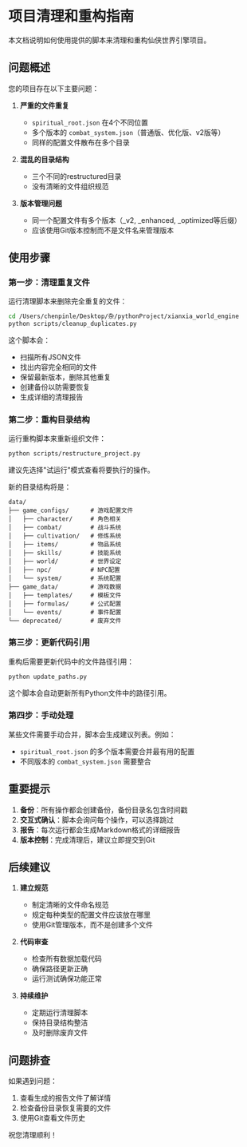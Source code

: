 # 项目清理和重构指南

本文档说明如何使用提供的脚本来清理和重构仙侠世界引擎项目。

## 问题概述

您的项目存在以下主要问题：

1. **严重的文件重复**
   - `spiritual_root.json` 在4个不同位置
   - 多个版本的 `combat_system.json`（普通版、优化版、v2版等）
   - 同样的配置文件散布在多个目录

2. **混乱的目录结构**
   - 三个不同的restructured目录
   - 没有清晰的文件组织规范

3. **版本管理问题**
   - 同一个配置文件有多个版本（_v2, _enhanced, _optimized等后缀）
   - 应该使用Git版本控制而不是文件名来管理版本

## 使用步骤

### 第一步：清理重复文件

运行清理脚本来删除完全重复的文件：

```bash
cd /Users/chenpinle/Desktop/杂/pythonProject/xianxia_world_engine
python scripts/cleanup_duplicates.py
```

这个脚本会：
- 扫描所有JSON文件
- 找出内容完全相同的文件
- 保留最新版本，删除其他重复
- 创建备份以防需要恢复
- 生成详细的清理报告

### 第二步：重构目录结构

运行重构脚本来重新组织文件：

```bash
python scripts/restructure_project.py
```

建议先选择"试运行"模式查看将要执行的操作。

新的目录结构将是：
```
data/
├── game_configs/      # 游戏配置文件
│   ├── character/     # 角色相关
│   ├── combat/        # 战斗系统
│   ├── cultivation/   # 修炼系统
│   ├── items/         # 物品系统
│   ├── skills/        # 技能系统
│   ├── world/         # 世界设定
│   ├── npc/           # NPC配置
│   └── system/        # 系统配置
├── game_data/         # 游戏数据
│   ├── templates/     # 模板文件
│   ├── formulas/      # 公式配置
│   └── events/        # 事件配置
└── deprecated/        # 废弃文件
```

### 第三步：更新代码引用

重构后需要更新代码中的文件路径引用：

```bash
python update_paths.py
```

这个脚本会自动更新所有Python文件中的路径引用。

### 第四步：手动处理

某些文件需要手动合并，脚本会生成建议列表。例如：
- `spiritual_root.json` 的多个版本需要合并最有用的配置
- 不同版本的 `combat_system.json` 需要整合

## 重要提示

1. **备份**：所有操作都会创建备份，备份目录名包含时间戳
2. **交互式确认**：脚本会询问每个操作，可以选择跳过
3. **报告**：每次运行都会生成Markdown格式的详细报告
4. **版本控制**：完成清理后，建议立即提交到Git

## 后续建议

1. **建立规范**
   - 制定清晰的文件命名规范
   - 规定每种类型的配置文件应该放在哪里
   - 使用Git管理版本，而不是创建多个文件

2. **代码审查**
   - 检查所有数据加载代码
   - 确保路径更新正确
   - 运行测试确保功能正常

3. **持续维护**
   - 定期运行清理脚本
   - 保持目录结构整洁
   - 及时删除废弃文件

## 问题排查

如果遇到问题：
1. 查看生成的报告文件了解详情
2. 检查备份目录恢复需要的文件
3. 使用Git查看文件历史

祝您清理顺利！
